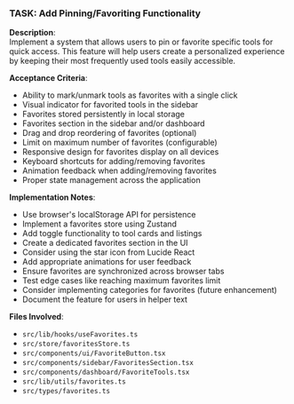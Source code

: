 ### TASK: Add Pinning/Favoriting Functionality

**Description**:  
Implement a system that allows users to pin or favorite specific tools for quick access. This feature will help users create a personalized experience by keeping their most frequently used tools easily accessible.

**Acceptance Criteria**:  
- Ability to mark/unmark tools as favorites with a single click
- Visual indicator for favorited tools in the sidebar
- Favorites stored persistently in local storage
- Favorites section in the sidebar and/or dashboard
- Drag and drop reordering of favorites (optional)
- Limit on maximum number of favorites (configurable)
- Responsive design for favorites display on all devices
- Keyboard shortcuts for adding/removing favorites
- Animation feedback when adding/removing favorites
- Proper state management across the application

**Implementation Notes**:  
- Use browser's localStorage API for persistence
- Implement a favorites store using Zustand
- Add toggle functionality to tool cards and listings
- Create a dedicated favorites section in the UI
- Consider using the star icon from Lucide React
- Add appropriate animations for user feedback
- Ensure favorites are synchronized across browser tabs
- Test edge cases like reaching maximum favorites limit
- Consider implementing categories for favorites (future enhancement)
- Document the feature for users in helper text

**Files Involved**:
- `src/lib/hooks/useFavorites.ts`
- `src/store/favoritesStore.ts`
- `src/components/ui/FavoriteButton.tsx`
- `src/components/sidebar/FavoritesSection.tsx`
- `src/components/dashboard/FavoriteTools.tsx`
- `src/lib/utils/favorites.ts`
- `src/types/favorites.ts`
